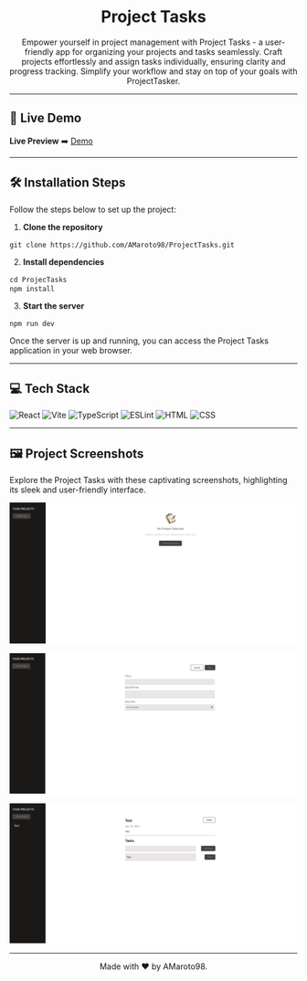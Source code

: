 <div align="center">

# Project Tasks

Empower yourself in project management with Project Tasks - a user-friendly app for organizing your projects and tasks seamlessly. Craft projects effortlessly and assign tasks individually, ensuring clarity and progress tracking. Simplify your workflow and stay on top of your goals with ProjectTasker.

</div>

---

## 🚀 Live Demo

**Live Preview** ➡️ [Demo](https://project-tasks.vercel.app/)

---

## 🛠️ Installation Steps

Follow the steps below to set up the project:

1. **Clone the repository**

```
git clone https://github.com/AMaroto98/ProjectTasks.git
```

2. **Install dependencies**

```
cd ProjecTasks
npm install
```

3. **Start the server**

```
npm run dev
```

Once the server is up and running, you can access the Project Tasks application in your web browser.

---

## 💻 Tech Stack

![React](https://img.shields.io/badge/React-20232A?style=for-the-badge&logo=react&logoColor=61DAFB)
![Vite](https://img.shields.io/badge/Vite-646CFF?style=for-the-badge&logo=vite&logoColor=white)
![TypeScript](https://img.shields.io/badge/TypeScript-3178C6?style=for-the-badge&logo=typescript&logoColor=white)
![ESLint](https://img.shields.io/badge/ESLint-4B32C3?style=for-the-badge&logo=eslint&logoColor=white)
![HTML](https://img.shields.io/badge/HTML-E34F26?style=for-the-badge&logo=html5&logoColor=white)
![CSS](https://img.shields.io/badge/CSS-1572B6?style=for-the-badge&logo=css3&logoColor=white)

---

## 🖼️ Project Screenshots

Explore the Project Tasks with these captivating screenshots, highlighting its sleek and user-friendly interface.

![Screenshot](src/assets/Screenshot-one.png)

![Screenshot](src/assets/Screenshot-two.png)

![Screenshot](src/assets/Screenshot-three.png)

---

<div align="center">
Made with ❤️ by AMaroto98.
</div>
